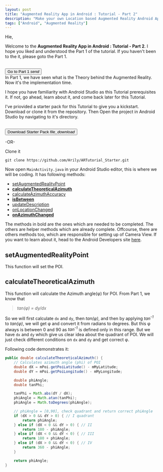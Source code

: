 ```yaml
---
layout: post
title: "Augmented Reality App in Android : Tutorial - Part 2"
description: "Make your own Location based Augmented Reality Android App"
tags: ["Android", "Augmented Reality"]
---
```


Hie,

Welcome to the **Augmented Reality App in Android : Tutorial - Part 2**. I hope you liked and understood the Part 1 of the tutorial. If you haven't been to the it, please goto the Part 1.

<br>
<a href="https://hrily.github.io/blog/2016/12/22/ar-tutorial-1.html">
	<button class="btn pink waves-effect waves-light" name="action">Go to Part 1
		<i class="material-icons right">send</i>
	</button>
</a>

<br>
In Part 1, we have seen what is the Theory behind the Augmented Reality. Now it's the implementation time.

I hope you have familiarity with Android Studio as this Tutorial prerequisites it. If not, go ahead, learn about it, and come back later for this Tutorial.

I've priovided a starter pack for this Tutorial to give you a kickstart. Download or clone it from the repository. Then Open the project in Android Studio by navigating to it's directory.

<br>
<a href="https://github.com/Hrily/ARTutorial_Starter/archive/master.zip">
	<button class="btn pink waves-effect waves-light" name="action">Download Starter Pack
		<i class="material-icons right">file_download</i>
	</button>
</a>

-OR-

Clone it

```shell
git clone https://github.com/Hrily/ARTutorial_Starter.git
```

Now open `MainActivity.java` in your Android Studio editor, this is where we will be coding. It has following methods:

+ [setAugmentedRealityPoint](#setaugmentedrealitypoint)
+ [**calculateTheoreticalAzimuth**](#calculatetheoreticalazimuth)
+ [calculateAzimuthAccuracy](#calculateazimuthaccuracy)
+ [**isBetween**](#isbetween)
+ [updateDescription](#updatedescription)
+ [onLocationChanged](#onlocationchanged)
+ [**onAzimuthChanged**](#onazimuthchanged)

The methods in bold are the ones which are needed to be completed. The others are helper methods which are already complete. Offcourse, there are others methods too, which are responsible for setting up of Camera View. If you want to learn about it, head to the Android Developers site [here](https://developer.android.com/guide/topics/media/camera.html).

<a name="setAugmentedRealityPoint"/>

## setAugmentedRealityPoint

This function will set the POI.

<a name="calculatetheoreticalazimuth"/>

## calculateTheoreticalAzimuth

This function will calculate the Azimuth angle(&phi;) for POI. From Part 1, we know that

> _tan(&phi;) = dy/dx_

So we will first calculate `dx` and `dy`, then _tan(&phi;)_, and then by applying _tan<sup>-1</sup>_ to _tan(&phi;)_, we will get &phi; and convert it from radians to degrees. But this &phi; always is between 0 and 90 as _tan<sup>-1</sup>_ is defined only in this range. But we have `dx` and `dy` which give us clear idea about the quadrant of POI. We will just check different conditions on `dx` and `dy` and get correct &phi;.

Following code demonstrates it:

```java
public double calculateTheoreticalAzimuth() {
	// Calculates azimuth angle (phi) of POI
	double dX = mPoi.getPoiLatitude() - mMyLatitude;
	double dY = mPoi.getPoiLongitude() - mMyLongitude;

	double phiAngle;
	double tanPhi;

	tanPhi = Math.abs(dY / dX);
	phiAngle = Math.atan(tanPhi);
	phiAngle = Math.toDegrees(phiAngle);

	// phiAngle = [0,90], check quadrant and return correct phiAngle
	if (dX > 0 && dY > 0) { // I quadrant
	    return phiAngle;
	} else if (dX < 0 && dY > 0) { // II
	    return 180 - phiAngle;
	} else if (dX < 0 && dY < 0) { // III
	    return 180 + phiAngle;
	} else if (dX > 0 && dY < 0) { // IV
	    return 360 - phiAngle;
	}

	return phiAngle;
}
```